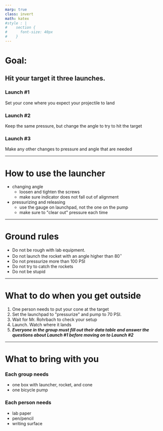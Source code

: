 ```yaml
---
marp: true
class: invert
math: katex
#style : |
#    section {
#      font-size: 40px
#    }
---
```



# Goal:

## Hit your target it three launches.

### Launch #1
Set your cone where you expect your projectile to land

### Launch #2
Keep the same pressure, but change the angle to try to hit the target

### Launch #3
Make any other changes to pressure and angle that are needed


----

# How to use the launcher

- changing angle
  - loosen and tighten the screws
  - make sure indicator does not fall out of alignment
- pressurizing and releasing
  - use the gauge on launchpad, not the one on the pump
  - make sure to "clear out" pressure each time

----

# Ground rules

- Do not be rough with lab equipment.
- Do not launch the rocket with an angle higher than $80^\circ$
- Do not pressurize more than 100 PSI
- Do not try to catch the rockets
- Do not be stupid

----

# What to do when you get outside

1. One person needs to put your cone at the target
2. Set the launchpad to "pressurize" and pump to 70 PSI.
3. Wait for Mr. Rohrbach to check your setup
4. Launch.  Watch where it lands
5. ***Everyone in the group must fill out their data table and answer the questions about Launch #1 before moving on to Launch #2***

----

# What to bring with you

### Each group needs
- one box with launcher, rocket, and cone
- one bicycle pump

### Each person needs
- lab paper
- pen/pencil
- writing surface